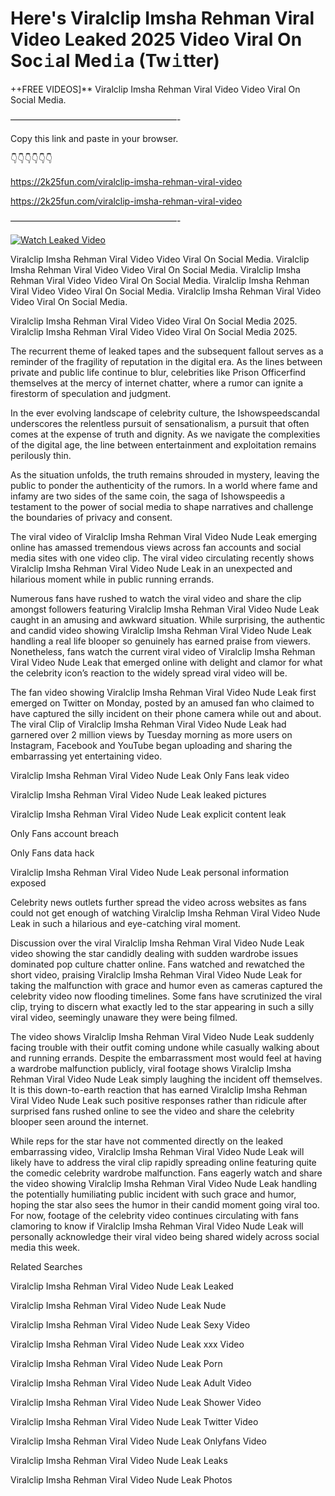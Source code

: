 # Here's Viralclip Imsha Rehman Viral Video Leaked 2025 Video Viral On Soc𝚒al Med𝚒a (Tw𝚒tter)

++FREE VIDEOS]** Viralclip Imsha Rehman Viral Video Video Viral On Social Media.

———————————————————-

Copy this link and paste in your browser.

👇👇👇👇👇👇

https://2k25fun.com/viralclip-imsha-rehman-viral-video

https://2k25fun.com/viralclip-imsha-rehman-viral-video

———————————————————-

[![Watch Leaked Video](https://miro.medium.com/v2/resize:fit:828/format:webp/1*cilzJN44JGOrTw9NJCrNHA.gif "Watch Leaked Video")](https://2k25fun.com/viralclip-imsha-rehman-viral-video)

Viralclip Imsha Rehman Viral Video Video Viral On Social Media. Viralclip Imsha Rehman Viral Video Video Viral On Social Media. Viralclip Imsha Rehman Viral Video Video Viral On Social Media. Viralclip Imsha Rehman Viral Video Video Viral On Social Media. Viralclip Imsha Rehman Viral Video Video Viral On Social Media.

Viralclip Imsha Rehman Viral Video Video Viral On Social Media 2025. Viralclip Imsha Rehman Viral Video Video Viral On Social Media 2025.

The recurrent theme of leaked tapes and the subsequent fallout serves as a reminder of the fragility of reputation in the digital era. As the lines between private and public life continue to blur, celebrities like Prison Officerfind themselves at the mercy of internet chatter, where a rumor can ignite a firestorm of speculation and judgment.

In the ever evolving landscape of celebrity culture, the Ishowspeedscandal underscores the relentless pursuit of sensationalism, a pursuit that often comes at the expense of truth and dignity. As we navigate the complexities of the digital age, the line between entertainment and exploitation remains perilously thin.

As the situation unfolds, the truth remains shrouded in mystery, leaving the public to ponder the authenticity of the rumors. In a world where fame and infamy are two sides of the same coin, the saga of Ishowspeedis a testament to the power of social media to shape narratives and challenge the boundaries of privacy and consent.

The viral video of Viralclip Imsha Rehman Viral Video Nude Leak emerging online has amassed tremendous views across fan accounts and social media sites with one video clip. The viral video circulating recently shows Viralclip Imsha Rehman Viral Video Nude Leak in an unexpected and hilarious moment while in public running errands.

Numerous fans have rushed to watch the viral video and share the clip amongst followers featuring Viralclip Imsha Rehman Viral Video Nude Leak caught in an amusing and awkward situation. While surprising, the authentic and candid video showing Viralclip Imsha Rehman Viral Video Nude Leak handling a real life blooper so genuinely has earned praise from viewers. Nonetheless, fans watch the current viral video of Viralclip Imsha Rehman Viral Video Nude Leak that emerged online with delight and clamor for what the celebrity icon’s reaction to the widely spread viral video will be.

The fan video showing Viralclip Imsha Rehman Viral Video Nude Leak first emerged on Twitter on Monday, posted by an amused fan who claimed to have captured the silly incident on their phone camera while out and about. The viral Clip of Viralclip Imsha Rehman Viral Video Nude Leak had garnered over 2 million views by Tuesday morning as more users on Instagram, Facebook and YouTube began uploading and sharing the embarrassing yet entertaining video.

Viralclip Imsha Rehman Viral Video Nude Leak Only Fans leak video

Viralclip Imsha Rehman Viral Video Nude Leak leaked pictures

Viralclip Imsha Rehman Viral Video Nude Leak explicit content leak

Only Fans account breach

Only Fans data hack

Viralclip Imsha Rehman Viral Video Nude Leak personal information exposed

Celebrity news outlets further spread the video across websites as fans could not get enough of watching Viralclip Imsha Rehman Viral Video Nude Leak in such a hilarious and eye-catching viral moment.

Discussion over the viral Viralclip Imsha Rehman Viral Video Nude Leak video showing the star candidly dealing with sudden wardrobe issues dominated pop culture chatter online. Fans watched and rewatched the short video, praising Viralclip Imsha Rehman Viral Video Nude Leak for taking the malfunction with grace and humor even as cameras captured the celebrity video now flooding timelines. Some fans have scrutinized the viral clip, trying to discern what exactly led to the star appearing in such a silly viral video, seemingly unaware they were being filmed.

The video shows Viralclip Imsha Rehman Viral Video Nude Leak suddenly facing trouble with their outfit coming undone while casually walking about and running errands. Despite the embarrassment most would feel at having a wardrobe malfunction publicly, viral footage shows Viralclip Imsha Rehman Viral Video Nude Leak simply laughing the incident off themselves. It is this down-to-earth reaction that has earned Viralclip Imsha Rehman Viral Video Nude Leak such positive responses rather than ridicule after surprised fans rushed online to see the video and share the celebrity blooper seen around the internet.

While reps for the star have not commented directly on the leaked embarrassing video, Viralclip Imsha Rehman Viral Video Nude Leak will likely have to address the viral clip rapidly spreading online featuring quite the comedic celebrity wardrobe malfunction. Fans eagerly watch and share the video showing Viralclip Imsha Rehman Viral Video Nude Leak handling the potentially humiliating public incident with such grace and humor, hoping the star also sees the humor in their candid moment going viral too. For now, footage of the celebrity video continues circulating with fans clamoring to know if Viralclip Imsha Rehman Viral Video Nude Leak will personally acknowledge their viral video being shared widely across social media this week.

Related Searches

Viralclip Imsha Rehman Viral Video Nude Leak Leaked

Viralclip Imsha Rehman Viral Video Nude Leak Nude

Viralclip Imsha Rehman Viral Video Nude Leak Sexy Video

Viralclip Imsha Rehman Viral Video Nude Leak xxx Video

Viralclip Imsha Rehman Viral Video Nude Leak Porn

Viralclip Imsha Rehman Viral Video Nude Leak Adult Video

Viralclip Imsha Rehman Viral Video Nude Leak Shower Video

Viralclip Imsha Rehman Viral Video Nude Leak Twitter Video

Viralclip Imsha Rehman Viral Video Nude Leak Onlyfans Video

Viralclip Imsha Rehman Viral Video Nude Leak Leaks

Viralclip Imsha Rehman Viral Video Nude Leak Photos